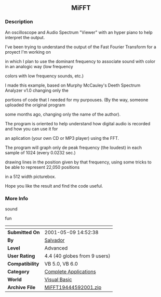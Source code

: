 ﻿<div align="center">

## MiFFT


</div>

### Description

An oscilloscope and Audio Spectrum "Viewer" with an hyper piano to help interpret the output.

I've been trying to understand the output of the Fast Fourier Transform for a proyect I'm working on

in which I plan to use the dominant frequency to associate sound with color in an analogic way (low frequency

colors with low frequency sounds, etc.)

I made this example, based on Murphy McCauley's Deeth Spectrum Analyzer v1.0 changing only the

portions of code that I needed for my purpouses. (By the way, someone uploaded the original program

some months ago, changing only the name of the author).

The program is oriented to help understand how digital audio is recorded and how you can use it for

an aplication (your own CD or MP3 player) using the FFT.

The program will graph only de peak frequency (the loudest) in each sample of 1024 (every 0.0232 sec.)

drawing lines in the position given by that frequency, using some tricks to be able to represent 22,050 positions

in a 512 width picturebox.

Hope you like the result and find the code useful.
 
### More Info
 
sound

fun


<span>             |<span>
---                |---
**Submitted On**   |2001-05-09 14:52:38
**By**             |[Salvador](https://github.com/Planet-Source-Code/PSCIndex/blob/master/ByAuthor/salvador.md)
**Level**          |Advanced
**User Rating**    |4.4 (40 globes from 9 users)
**Compatibility**  |VB 5\.0, VB 6\.0
**Category**       |[Complete Applications](https://github.com/Planet-Source-Code/PSCIndex/blob/master/ByCategory/complete-applications__1-27.md)
**World**          |[Visual Basic](https://github.com/Planet-Source-Code/PSCIndex/blob/master/ByWorld/visual-basic.md)
**Archive File**   |[MiFFT19444592001\.zip](https://github.com/Planet-Source-Code/salvador-mifft__1-23072/archive/master.zip)








